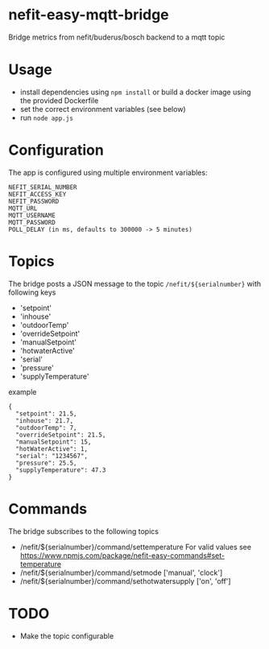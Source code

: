 # nefit-easy-mqtt-bridge

Bridge metrics from nefit/buderus/bosch backend to a mqtt topic 
 
# Usage
 
* install dependencies using `npm install` or build a docker image using the provided Dockerfile
* set the correct environment variables (see below)
* run `node app.js`
 
# Configuration
 
The app is configured using multiple environment variables:

    NEFIT_SERIAL_NUMBER 
    NEFIT_ACCESS_KEY
    NEFIT_PASSWORD
    MQTT_URL
    MQTT_USERNAME
    MQTT_PASSWORD
    POLL_DELAY (in ms, defaults to 300000 -> 5 minutes)

# Topics

The bridge posts a JSON message to the topic `/nefit/${serialnumber}` with following keys

* 'setpoint'
* 'inhouse'
* 'outdoorTemp'
* 'overrideSetpoint'
* 'manualSetpoint'
* 'hotwaterActive'
* 'serial'
* 'pressure'
* 'supplyTemperature'

example 
```
{
  "setpoint": 21.5,
  "inhouse": 21.7,
  "outdoorTemp": 7,
  "overrideSetpoint": 21.5,
  "manualSetpoint": 15,
  "hotWaterActive": 1,
  "serial": "1234567",
  "pressure": 25.5,
  "supplyTemperature": 47.3
}
```

# Commands

The bridge subscribes to the following topics
   
* /nefit/${serialnumber}/command/settemperature For valid values see  https://www.npmjs.com/package/nefit-easy-commands#set-temperature
* /nefit/${serialnumber}/command/setmode ['manual', 'clock']
* /nefit/${serialnumber}/command/sethotwatersupply ['on', 'off']

   
# TODO

* Make the topic configurable
